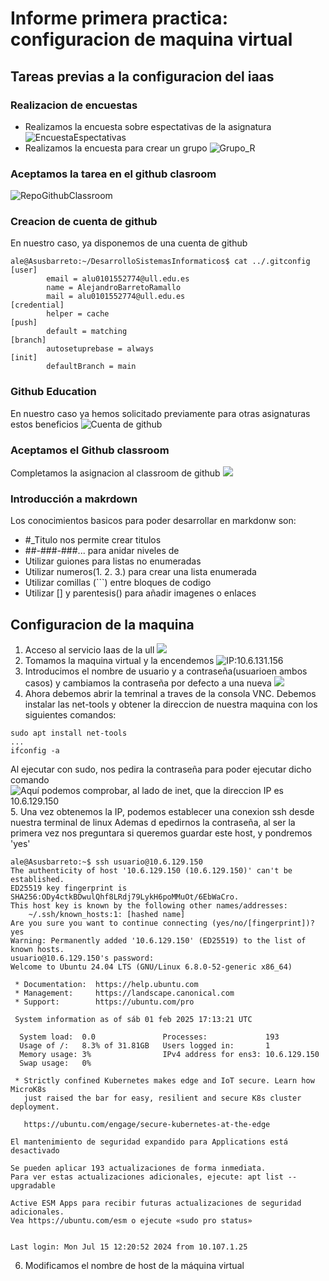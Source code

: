 # Informe primera practica: configuracion de maquina virtual

## Tareas previas a la configuracion del iaas

### Realizacion de encuestas

- Realizamos la encuesta sobre espectativas de la asignatura
![EncuestaEspectativas](./images/EncuestaExpectativas.png)
- Realizamos la encuesta para crear un grupo
![Grupo_R](./images/Grupo.png)

### Aceptamos la tarea en el github clasroom
![RepoGithubClassroom](./images/repo.png)

### Creacion de cuenta de github
En nuestro caso, ya disponemos de una cuenta de github
```
ale@Asusbarreto:~/DesarrolloSistemasInformaticos$ cat ../.gitconfig 
[user]
        email = alu0101552774@ull.edu.es
        name = AlejandroBarretoRamallo
        mail = alu0101552774@ull.edu.es
[credential]
        helper = cache
[push]
        default = matching
[branch]
        autosetuprebase = always
[init]
        defaultBranch = main
```
### Github Education
En nuestro caso ya hemos solicitado previamente para otras asignaturas
estos beneficios
![Cuenta de github](./images/Github%20education.png)
### Aceptamos el Github classroom
Completamos la asignacion al classroom de github
![](./images/Classroom.png)
### Introducción a makrdown
Los conocimientos basicos para poder desarrollar en markdonw son:
- #_Titulo nos permite crear titulos
- ##-###-###... para anidar niveles de 
- Utilizar guiones para listas no enumeradas
- Utilizar numeros(1. 2. 3.) para crear una lista enumerada
- Utilizar comillas (```) entre bloques de codigo
- Utilizar [] y parentesis() para añadir imagenes o enlaces
## Configuracion de la maquina

1. Acceso al servicio Iaas de la ull 
![](./images/AccesoIaas.png)
2. Tomamos la maquina virtual y la encendemos
![IP:10.6.131.156](./images/maquina.png)
3. Introducimos el nombre de usuario y a contraseña(usuarioen ambos casos) y cambiamos la contraseña por defecto a una nueva
![](./images/password.png)
4. Ahora debemos abrir la temrinal a traves de la consola VNC.
Debemos instalar las net-tools y obtener la direccion de nuestra maquina 
con los siguientes comandos: 
```
sudo apt install net-tools
...
ifconfig -a
```
Al ejecutar con sudo, nos pedira la contraseña para poder ejecutar dicho comando
![Aquí podemos comprobar, al lado de inet, que la direccion IP es 10.6.129.150](./images/IP.png)
5. Una vez obtenemos la IP, podemos establecer una conexion ssh desde nuestra terminal de linux
Ademas d epedirnos la contraseña, al ser la primera vez nos preguntara si queremos guardar este 
host, y pondremos 'yes'
```
ale@Asusbarreto:~$ ssh usuario@10.6.129.150
The authenticity of host '10.6.129.150 (10.6.129.150)' can't be established.
ED25519 key fingerprint is SHA256:ODy4ctkBDwulQhf8LRdj79LykH6poMMuOt/6EbWaCro.
This host key is known by the following other names/addresses:
    ~/.ssh/known_hosts:1: [hashed name]
Are you sure you want to continue connecting (yes/no/[fingerprint])? yes
Warning: Permanently added '10.6.129.150' (ED25519) to the list of known hosts.
usuario@10.6.129.150's password:
Welcome to Ubuntu 24.04 LTS (GNU/Linux 6.8.0-52-generic x86_64)

 * Documentation:  https://help.ubuntu.com
 * Management:     https://landscape.canonical.com
 * Support:        https://ubuntu.com/pro

 System information as of sáb 01 feb 2025 17:13:21 UTC

  System load:  0.0               Processes:             193
  Usage of /:   8.3% of 31.81GB   Users logged in:       1
  Memory usage: 3%                IPv4 address for ens3: 10.6.129.150
  Swap usage:   0%

 * Strictly confined Kubernetes makes edge and IoT secure. Learn how MicroK8s
   just raised the bar for easy, resilient and secure K8s cluster deployment.

   https://ubuntu.com/engage/secure-kubernetes-at-the-edge

El mantenimiento de seguridad expandido para Applications está desactivado

Se pueden aplicar 193 actualizaciones de forma inmediata.
Para ver estas actualizaciones adicionales, ejecute: apt list --upgradable

Active ESM Apps para recibir futuras actualizaciones de seguridad adicionales.
Vea https://ubuntu.com/esm o ejecute «sudo pro status»


Last login: Mon Jul 15 12:20:52 2024 from 10.107.1.25
```
6. Modificamos el nombre de host de la máquina virtual

